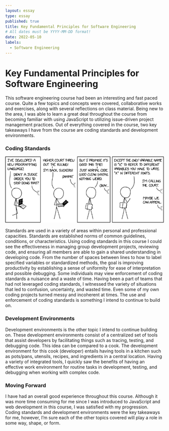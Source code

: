 ```yaml
---
layout: essay
type: essay
published: true
title: Key Fundamental Principles for Software Engineering
# All dates must be YYYY-MM-DD format!
date: 2022-05-10
labels:
  - Software Engineering
---
```


# Key Fundamental Principles for Software Engineering

This software engineering course had been an interesting and fast paced course.  Quite a few topics and concepts were covered, collaborative works and exercises, along with several reflections on class material.  Being new to the area, I was able to learn a great deal throughout the course from becoming familiar with using JavaScript to utilizing issue-driven project management practices.  Out of everything covered in the course, two key takeaways I have from the course are coding standards and development environments.

### Coding Standards

<img class="ui middle aligned big image" src="../images/cs.png">

Standards are used in a variety of areas within personal and professional capacities.  Standards are established norms of common guidelines, conditions, or characteristics.  Using coding standards in this course I could see the effectiveness in managing group development projects, reviewing code, and ensuring all members are able to gain a shared understanding in developing code.  From the number of spaces between lines to how to label specified variables or standardized methods, the goal is improving productivity by establishing a sense of uniformity for ease of interpretation and possible debugging.  Some individuals may view enforcement of coding standards a nuisance and a waste of time.  Having been a part of teams that had not leveraged coding standards, I witnessed the variety of situations that led to confusion, uncertainty, and wasted time.  Even some of my own coding projects turned messy and incoherent at times.  The use and enforcement of coding standards is something I intend to continue to build on.

### Development Environments

Development environments is the other topic I intend to continue building on.  These development environments consist of a centralized set of tools that assist developers by facilitating things such as tracing, testing, and debugging code.  This idea can be compared to a cook.  The development environment for this cook (developer) entails having tools in a kitchen such as pots/pans, utensils, recipes, and ingredients in a central location.  Having a variety of integrated tools, I quickly saw the benefits of having an effective work environment for routine tasks in development, testing, and debugging when working with complex code.

### Moving Forward

I have had an overall good experience throughout this course.  Although it was more time consuming for me since I was introduced to JavaScript and web development in this course, I was satisfied with my progression.  Coding standards and development environments were the key takeaways for me, however, I’m sure each of the other topics covered will play a role in some way, shape, or form. 
